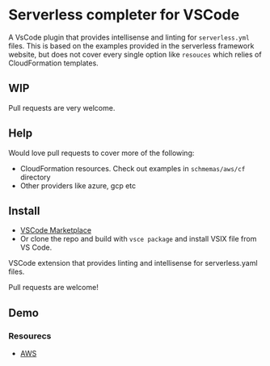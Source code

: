 # Serverless completer for VSCode
A VsCode plugin that provides intellisense and linting for `serverless.yml` files. This is based on the examples provided in the serverless framework website, but does not cover every single option like `resouces` which relies of CloudFormation templates. 

## WIP
Pull requests are very welcome. 

## Help
Would love pull requests to cover more of the following:
- CloudFormation resources. Check out examples in `schmemas/aws/cf` directory
- Other providers like azure, gcp etc

## Install
- [VSCode Marketplace](https://marketplace.visualstudio.com/items?itemName=securisec.serverless-completer)
- Or clone the repo and build with `vsce package` and install VSIX file from VS Code. 


VSCode extension that provides linting and intellisense for serverless.yaml files. 

Pull requests are welcome! 

## Demo

### Resourecs
- [AWS](https://www.serverless.com/framework/docs/providers/aws/guide/serverless.yml/)